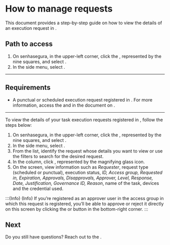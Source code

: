 # How to manage requests 

This document provides a step-by-step guide on how to view the details of an execution request in .

## Path to access
1. On senhasegura, in the upper-left corner, click the , represented by the nine squares, and select .
2. In the side menu, select .

---
## Requirements

* A punctual or scheduled execution request registered in . For more information, access the  and  in the document on .
---

To view the details of your task execution requests registered in , follow the steps below:

1. On senhasegura, in the upper-left corner, click the , represented by the nine squares, and select .
2. In the side menu, select .
3. From the list, identify the request whose details you want to view or use the filters to search for the desired request.
4. In the  column, click , represented by the magnifying glass icon.
5. On the  screen, view information such as *Requester*, request type (scheduled or punctual), execution status, *ID, Access group, Requested in, Expiration, Approvals, Disapprovals, Approver, Level, Response, Date, Justification, Governance ID, Reason*, name of the task, devices and the credential used.

:::(Info) (Info)
If you’re registered as an approver user in the access group in which this request is registered, you’ll be able to approve or reject it directly on this screen by clicking the  or  button in the bottom-right corner.
:::

## Next




Do you still have questions? Reach out to the .